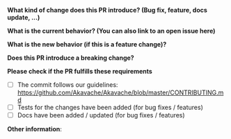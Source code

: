 **What kind of change does this PR introduce? (Bug fix, feature, docs update, ...)**



**What is the current behavior? (You can also link to an open issue here)**



**What is the new behavior (if this is a feature change)?**



**Does this PR introduce a breaking change?**



**Please check if the PR fulfills these requirements**
- [ ] The commit follows our guidelines: https://github.com/Akavache/Akavache/blob/master/CONTRIBUTING.md
- [ ] Tests for the changes have been added (for bug fixes / features)
- [ ] Docs have been added / updated (for bug fixes / features)

**Other information**:

